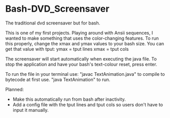 # Bash-DVD_Screensaver
The traditional dvd screensaver but for bash.

This is one of my first projects. Playing around with Ansii sequences, I wanted to make something that uses the color-changing features.
To run this properly, change the xmax and ymax values to your bash size. You can get that value with tput:
ymax = tput lines
xmax = tput cols

The screensaver will start automatically when executing the java file. 
To stop the application and have your bash's text-colour reset, press enter.

To run the file in your terminal use:
"javac TextAnimation.java" to compile to bytecode at first use.
"java TextAnimation" to run.

Planned:
- Make this automatically run from bash after inactivity.
- Add a config file with the tput lines and tput cols so users don't have to input it manually.
